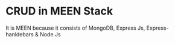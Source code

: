# CRUD in MEEN Stack
 It is MEEN because it consists of MongoDB, Express Js, Express-hanldebars & Node Js
